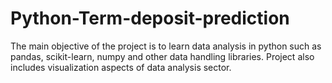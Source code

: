 # Python-Term-deposit-prediction
The main objective of the project is to learn data analysis in python such as pandas, scikit-learn, numpy and other data handling libraries. Project also includes visualization aspects of data analysis sector.
